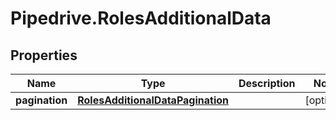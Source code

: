 # Pipedrive.RolesAdditionalData

## Properties

Name | Type | Description | Notes
------------ | ------------- | ------------- | -------------
**pagination** | [**RolesAdditionalDataPagination**](RolesAdditionalDataPagination.md) |  | [optional] 


